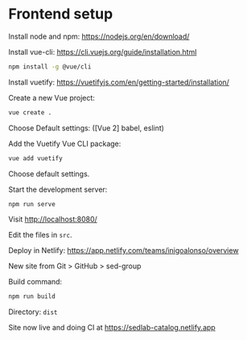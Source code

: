 # Frontend setup

Install node and npm: <https://nodejs.org/en/download/>

Install vue-cli: <https://cli.vuejs.org/guide/installation.html>

``` bash
npm install -g @vue/cli
```

Install vuetify: <https://vuetifyjs.com/en/getting-started/installation/>

Create a new Vue project:

``` bash
vue create .
```

Choose Default settings: ([Vue 2] babel, eslint)

Add the Vuetify Vue CLI package:

``` bash
vue add vuetify
```

Choose default settings.

Start the development server:

``` bash
npm run serve
```

Visit <http://localhost:8080/>

Edit the files in ```src```.

Deploy in Netlify: <https://app.netlify.com/teams/inigoalonso/overview>

New site from Git > GitHub > sed-group

Build command:

```bash
npm run build
```

Directory: `dist`

Site now live and doing CI at <https://sedlab-catalog.netlify.app>
